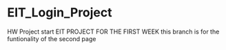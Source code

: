 # EIT_Login_Project
HW Project start
EIT PROJECT FOR THE FIRST WEEK this branch is for the funtionality of the second page
